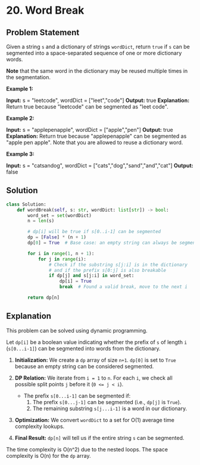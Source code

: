 
# 20. Word Break

## Problem Statement

Given a string `s` and a dictionary of strings `wordDict`, return `true` if `s` can be segmented into a space-separated sequence of one or more dictionary words.

**Note** that the same word in the dictionary may be reused multiple times in the segmentation.

**Example 1:**

**Input:** s = "leetcode", wordDict = ["leet","code"]
**Output:** true
**Explanation:** Return true because "leetcode" can be segmented as "leet code".

**Example 2:**

**Input:** s = "applepenapple", wordDict = ["apple","pen"]
**Output:** true
**Explanation:** Return true because "applepenapple" can be segmented as "apple pen apple". Note that you are allowed to reuse a dictionary word.

**Example 3:**

**Input:** s = "catsandog", wordDict = ["cats","dog","sand","and","cat"]
**Output:** false

## Solution

```python
class Solution:
    def wordBreak(self, s: str, wordDict: list[str]) -> bool:
        word_set = set(wordDict)
        n = len(s)

        # dp[i] will be true if s[0..i-1] can be segmented
        dp = [False] * (n + 1)
        dp[0] = True  # Base case: an empty string can always be segmented

        for i in range(1, n + 1):
            for j in range(i):
                # Check if the substring s[j:i] is in the dictionary
                # and if the prefix s[0:j] is also breakable
                if dp[j] and s[j:i] in word_set:
                    dp[i] = True
                    break  # Found a valid break, move to the next i

        return dp[n]
```

## Explanation

This problem can be solved using dynamic programming.

Let `dp[i]` be a boolean value indicating whether the prefix of `s` of length `i` (`s[0...i-1]`) can be segmented into words from the dictionary.

1.  **Initialization:** We create a `dp` array of size `n+1`. `dp[0]` is set to `True` because an empty string can be considered segmented.

2.  **DP Relation:** We iterate from `i = 1` to `n`. For each `i`, we check all possible split points `j` before it (`0 <= j < i`).
    -   The prefix `s[0...i-1]` can be segmented if:
        1.  The prefix `s[0...j-1]` can be segmented (i.e., `dp[j]` is `True`).
        2.  The remaining substring `s[j...i-1]` is a word in our dictionary.

3.  **Optimization:** We convert `wordDict` to a set for O(1) average time complexity lookups.

4.  **Final Result:** `dp[n]` will tell us if the entire string `s` can be segmented.

The time complexity is O(n^2) due to the nested loops. The space complexity is O(n) for the `dp` array.
